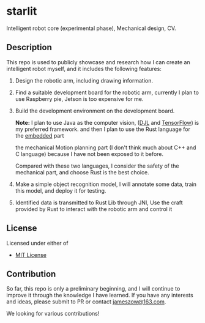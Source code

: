 # starlit
Intelligent robot core (experimental phase), Mechanical design, CV.

## Description

This repo is used to publicly showcase and research how I can create an intelligent robot myself, and it includes the following features:

1. Design the robotic arm, including drawing information.
2. Find a suitable development board for the robotic arm, currently I plan to use Raspberry pie, Jetson is too expensive for me.
3. Build the development environment on the development board.

   **Note:** I plan to use Java as the computer vision, ([DJL] and [TensorFlow]) is my preferred framework. and then I plan to use the Rust language for the [embedded] part
   
   [DJL]: https://github.com/deepjavalibrary/djl
   [TensorFlow]: https://github.com/tensorflow
   [embedded]: https://github.com/rust-embedded
   
   the mechanical Motion planning part (I don't think much about C++ and C language) because I have not been exposed to it before.
   
   Compared with these two languages, I consider the safety of the mechanical part, and choose Rust is the best choice.
5. Make a simple object recognition model, I will annotate some data, train this model, and deploy it for testing.
6. Identified data is transmitted to Rust Lib through JNI, Use the craft provided by Rust to interact with the robotic arm and control it

## License

Licensed under either of

 * [MIT License](https://github.com/Jzow/starlat/blob/master/LICENSE-MIT)
 
## Contribution

So far, this repo is only a preliminary beginning, and I will continue to improve it through the knowledge I have learned. If you have any interests and ideas, please submit to PR or contact jameszow@163.com.

We looking for various contributions!
